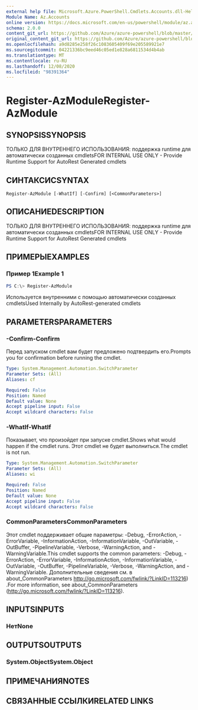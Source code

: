 ```yaml
---
external help file: Microsoft.Azure.PowerShell.Cmdlets.Accounts.dll-Help.xml
Module Name: Az.Accounts
online version: https://docs.microsoft.com/en-us/powershell/module/az.accounts/register-azmodule
schema: 2.0.0
content_git_url: https://github.com/Azure/azure-powershell/blob/master/src/Accounts/Accounts/help/Register-AzModule.md
original_content_git_url: https://github.com/Azure/azure-powershell/blob/master/src/Accounts/Accounts/help/Register-AzModule.md
ms.openlocfilehash: a9d8285e258f26c1083605409f69e205589921e7
ms.sourcegitcommit: 04221336bc9eed46c05ed1e828a6811534d4b4ab
ms.translationtype: MT
ms.contentlocale: ru-RU
ms.lasthandoff: 12/08/2020
ms.locfileid: "98391364"
---
```

# <span data-ttu-id="23cc2-101">Register-AzModule</span><span class="sxs-lookup"><span data-stu-id="23cc2-101">Register-AzModule</span></span>

## <span data-ttu-id="23cc2-102">SYNOPSIS</span><span class="sxs-lookup"><span data-stu-id="23cc2-102">SYNOPSIS</span></span>
<span data-ttu-id="23cc2-103">ТОЛЬКО ДЛЯ ВНУТРЕННЕГО ИСПОЛЬЗОВАНИЯ: поддержка runtime для автоматически созданных cmdlets</span><span class="sxs-lookup"><span data-stu-id="23cc2-103">FOR INTERNAL USE ONLY - Provide Runtime Support for AutoRest Generated cmdlets</span></span>

## <span data-ttu-id="23cc2-104">СИНТАКСИС</span><span class="sxs-lookup"><span data-stu-id="23cc2-104">SYNTAX</span></span>

```
Register-AzModule [-WhatIf] [-Confirm] [<CommonParameters>]
```

## <span data-ttu-id="23cc2-105">ОПИСАНИЕ</span><span class="sxs-lookup"><span data-stu-id="23cc2-105">DESCRIPTION</span></span>
<span data-ttu-id="23cc2-106">ТОЛЬКО ДЛЯ ВНУТРЕННЕГО ИСПОЛЬЗОВАНИЯ: поддержка runtime для автоматически созданных cmdlets</span><span class="sxs-lookup"><span data-stu-id="23cc2-106">FOR INTERNAL USE ONLY - Provide Runtime Support for AutoRest Generated cmdlets</span></span>

## <span data-ttu-id="23cc2-107">ПРИМЕРЫ</span><span class="sxs-lookup"><span data-stu-id="23cc2-107">EXAMPLES</span></span>

### <span data-ttu-id="23cc2-108">Пример 1</span><span class="sxs-lookup"><span data-stu-id="23cc2-108">Example 1</span></span>
```powershell
PS C:\> Register-AzModule
```

<span data-ttu-id="23cc2-109">Используется внутренними с помощью автоматически созданных cmdlets</span><span class="sxs-lookup"><span data-stu-id="23cc2-109">Used Internally by AutoRest-generated cmdlets</span></span>

## <span data-ttu-id="23cc2-110">PARAMETERS</span><span class="sxs-lookup"><span data-stu-id="23cc2-110">PARAMETERS</span></span>

### <span data-ttu-id="23cc2-111">-Confirm</span><span class="sxs-lookup"><span data-stu-id="23cc2-111">-Confirm</span></span>
<span data-ttu-id="23cc2-112">Перед запуском cmdlet вам будет предложено подтвердить его.</span><span class="sxs-lookup"><span data-stu-id="23cc2-112">Prompts you for confirmation before running the cmdlet.</span></span>

```yaml
Type: System.Management.Automation.SwitchParameter
Parameter Sets: (All)
Aliases: cf

Required: False
Position: Named
Default value: None
Accept pipeline input: False
Accept wildcard characters: False
```

### <span data-ttu-id="23cc2-113">-WhatIf</span><span class="sxs-lookup"><span data-stu-id="23cc2-113">-WhatIf</span></span>
<span data-ttu-id="23cc2-114">Показывает, что произойдет при запуске cmdlet.</span><span class="sxs-lookup"><span data-stu-id="23cc2-114">Shows what would happen if the cmdlet runs.</span></span> <span data-ttu-id="23cc2-115">Этот cmdlet не будет выполниться.</span><span class="sxs-lookup"><span data-stu-id="23cc2-115">The cmdlet is not run.</span></span>

```yaml
Type: System.Management.Automation.SwitchParameter
Parameter Sets: (All)
Aliases: wi

Required: False
Position: Named
Default value: None
Accept pipeline input: False
Accept wildcard characters: False
```

### <span data-ttu-id="23cc2-116">CommonParameters</span><span class="sxs-lookup"><span data-stu-id="23cc2-116">CommonParameters</span></span>
<span data-ttu-id="23cc2-117">Этот cmdlet поддерживает общие параметры: -Debug, -ErrorAction, -ErrorVariable, -InformationAction, -InformationVariable, -OutVariable, -OutBuffer, -PipelineVariable, -Verbose, -WarningAction, and -WarningVariable.</span><span class="sxs-lookup"><span data-stu-id="23cc2-117">This cmdlet supports the common parameters: -Debug, -ErrorAction, -ErrorVariable, -InformationAction, -InformationVariable, -OutVariable, -OutBuffer, -PipelineVariable, -Verbose, -WarningAction, and -WarningVariable.</span></span> <span data-ttu-id="23cc2-118">Дополнительные сведения см. в about_CommonParameters http://go.microsoft.com/fwlink/?LinkID=113216) .</span><span class="sxs-lookup"><span data-stu-id="23cc2-118">For more information, see about_CommonParameters (http://go.microsoft.com/fwlink/?LinkID=113216).</span></span>

## <span data-ttu-id="23cc2-119">INPUTS</span><span class="sxs-lookup"><span data-stu-id="23cc2-119">INPUTS</span></span>

### <span data-ttu-id="23cc2-120">Нет</span><span class="sxs-lookup"><span data-stu-id="23cc2-120">None</span></span>

## <span data-ttu-id="23cc2-121">OUTPUTS</span><span class="sxs-lookup"><span data-stu-id="23cc2-121">OUTPUTS</span></span>

### <span data-ttu-id="23cc2-122">System.Object</span><span class="sxs-lookup"><span data-stu-id="23cc2-122">System.Object</span></span>
## <span data-ttu-id="23cc2-123">ПРИМЕЧАНИЯ</span><span class="sxs-lookup"><span data-stu-id="23cc2-123">NOTES</span></span>

## <span data-ttu-id="23cc2-124">СВЯЗАННЫЕ ССЫЛКИ</span><span class="sxs-lookup"><span data-stu-id="23cc2-124">RELATED LINKS</span></span>

